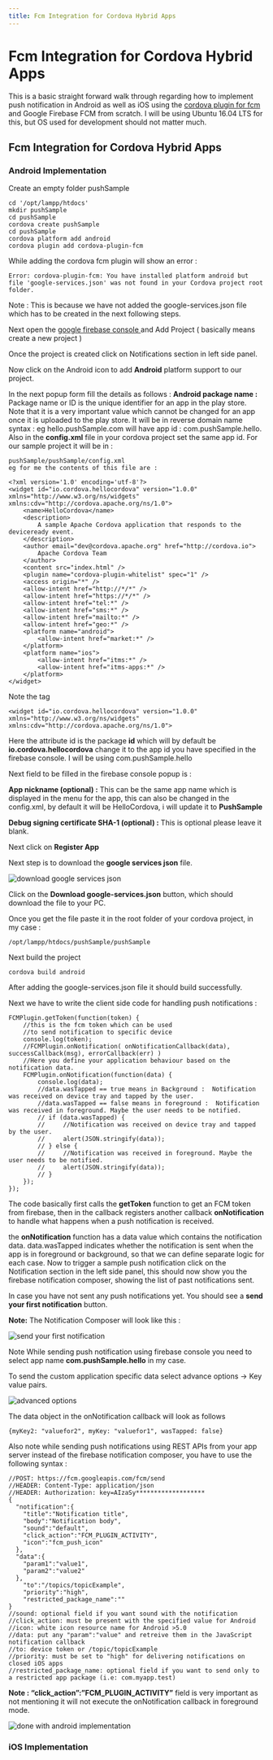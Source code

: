 ```yaml
---
title: Fcm Integration for Cordova Hybrid Apps
---
```

# Fcm Integration for Cordova Hybrid Apps
This is a basic straight forward walk through regarding how to implement push notification in Android as well as iOS using the <a href='https://github.com/fechanique/cordova-plugin-fcm' target='_blank' rel='nofollow'> cordova plugin for fcm </a> and Google Firebase FCM from scratch. 
I will be using Ubuntu 16.04 LTS for this, but OS used for development should not matter much.

## Fcm Integration for Cordova Hybrid Apps

### Android Implementation

Create an empty folder pushSample
```
cd '/opt/lampp/htdocs'
mkdir pushSample
cd pushSample
cordova create pushSample
cd pushSample
cordova platform add android
cordova plugin add cordova-plugin-fcm
```
While adding the cordova fcm plugin will show an error :
```
Error: cordova-plugin-fcm: You have installed platform android but file 'google-services.json' was not found in your Cordova project root folder.
```

Note : This is because we have not added the google-services.json file which has to be created in the next following steps.

Next open the <a href='https://console.firebase.google.com/' target='_blank' rel='nofollow'> google firebase console </a> and Add Project ( basically means create a new project )

Once the project is created click on Notifications section in left side panel.

Now click on the Android icon to add **Android** platform support to our project.

In the next popup form fill the details as follows :
**Android package name :** Package name or ID is the unique identifier for an app in the play store. 
Note that it is a very important value which cannot be changed for an app once it is uploaded to the play store. 
It will be in reverse domain name syntax : eg hello.pushSample.com will have app id : com.pushSample.hello.
Also in the **config.xml** file in your cordova project set the same app id.
For our sample project it will be in :
```
pushSample/pushSample/config.xml
eg for me the contents of this file are :

<?xml version='1.0' encoding='utf-8'?>
<widget id="io.cordova.hellocordova" version="1.0.0" xmlns="http://www.w3.org/ns/widgets" xmlns:cdv="http://cordova.apache.org/ns/1.0">
    <name>HelloCordova</name>
    <description>
        A sample Apache Cordova application that responds to the deviceready event.
    </description>
    <author email="dev@cordova.apache.org" href="http://cordova.io">
        Apache Cordova Team
    </author>
    <content src="index.html" />
    <plugin name="cordova-plugin-whitelist" spec="1" />
    <access origin="*" />
    <allow-intent href="http://*/*" />
    <allow-intent href="https://*/*" />
    <allow-intent href="tel:*" />
    <allow-intent href="sms:*" />
    <allow-intent href="mailto:*" />
    <allow-intent href="geo:*" />
    <platform name="android">
        <allow-intent href="market:*" />
    </platform>
    <platform name="ios">
        <allow-intent href="itms:*" />
        <allow-intent href="itms-apps:*" />
    </platform>
</widget>
```
Note the tag
```
<widget id="io.cordova.hellocordova" version="1.0.0" xmlns="http://www.w3.org/ns/widgets" xmlns:cdv="http://cordova.apache.org/ns/1.0">
```

Here the attribute id is the package **id** which will by default be **io.cordova.hellocordova** change it to the app id you have specified in the firebase console. I will be using com.pushSample.hello

Next field to be filled in the firebase console popup is :

**App nickname (optional) :** This can be the same app name which is displayed in the menu for the app, this can also be changed in the config.xml, by default it will be HelloCordova, i will update it to **PushSample**

**Debug signing certificate SHA-1 (optional) :** This is optional please leave it blank.

Next click on **Register App**

Next step is to download the **google services json** file.

![download google services json](https://github.com/T1TAN1UM/guides/blob/master/src/pages/articles/hybrid-application-development/fcm-integration-for-cordova-hybrid-apps/1-Wje-TClf8o9zDxw3W-wkpw.png)

Click on the **Download google-services.json** button, which should download the file to your PC.

Once you get the file paste it in the root folder of your cordova project, in my case :

```
/opt/lampp/htdocs/pushSample/pushSample
```

Next build the project

```
cordova build android
```

After adding the google-services.json file it should build successfully.

Next we have to write the client side code for handling push notifications :

```
FCMPlugin.getToken(function(token) {
    //this is the fcm token which can be used
    //to send notification to specific device 
    console.log(token);
    //FCMPlugin.onNotification( onNotificationCallback(data), successCallback(msg), errorCallback(err) )
    //Here you define your application behaviour based on the notification data.
    FCMPlugin.onNotification(function(data) {
        console.log(data);
        //data.wasTapped == true means in Background :  Notification was received on device tray and tapped by the user.
        //data.wasTapped == false means in foreground :  Notification was received in foreground. Maybe the user needs to be notified.
        // if (data.wasTapped) {
        //     //Notification was received on device tray and tapped by the user.
        //     alert(JSON.stringify(data));
        // } else {
        //     //Notification was received in foreground. Maybe the user needs to be notified.
        //     alert(JSON.stringify(data));
        // }
    });
});
```
The code basically first calls the **getToken** function to get an FCM token from firebase, then in the callback registers another callback **onNotification** to handle what happens when a push notification is received.

the **onNotification** function has a data value which contains the notification data. data.wasTapped indicates whether the notification is sent when the app is in foreground or background, so that we can define separate logic for each case.
Now to trigger a sample push notification click on the Notification section in the left side panel, this should now show you the firebase notification composer, showing the list of past notifications sent.

In case you have not sent any push notifications yet. You should see a **send your first notification** button.

**Note:** The Notification Composer will look like this :

![send your first notification](https://github.com/T1TAN1UM/guides/blob/master/src/pages/articles/hybrid-application-development/fcm-integration-for-cordova-hybrid-apps/1-sW2AdQJzJEFjto6rz1_8rA.png)

Note While sending push notification using firebase console you need to select app name **com.pushSample.hello** in my case.

To send the custom application specific data select advance options -> Key value pairs.

![advanced options](https://github.com/T1TAN1UM/guides/blob/master/src/pages/articles/hybrid-application-development/fcm-integration-for-cordova-hybrid-apps/1-qp9MzXBZvnPYawyo0TQBRA.png)

The data object in the onNotification callback will look as follows

```
{myKey2: "valuefor2", myKey: "valuefor1", wasTapped: false}
```

Also note while sending push notifications using REST APIs from your app server instead of the firebase notification composer, you have to use the following syntax :

```
//POST: https://fcm.googleapis.com/fcm/send
//HEADER: Content-Type: application/json
//HEADER: Authorization: key=AIzaSy*******************
{
  "notification":{
    "title":"Notification title",
    "body":"Notification body",
    "sound":"default",
    "click_action":"FCM_PLUGIN_ACTIVITY",
    "icon":"fcm_push_icon"
  },
  "data":{
    "param1":"value1",
    "param2":"value2"
  },
    "to":"/topics/topicExample",
    "priority":"high",
    "restricted_package_name":""
}
//sound: optional field if you want sound with the notification
//click_action: must be present with the specified value for Android
//icon: white icon resource name for Android >5.0
//data: put any "param":"value" and retreive them in the JavaScript notification callback
//to: device token or /topic/topicExample
//priority: must be set to "high" for delivering notifications on closed iOS apps
//restricted_package_name: optional field if you want to send only to a restricted app package (i.e: com.myapp.test)
```
**Note : “click_action”:”FCM_PLUGIN_ACTIVITY”** field is very important as not mentioning it will not execute the onNotification callback in foreground mode.

![done with android implementation](https://github.com/T1TAN1UM/guides/blob/master/src/pages/articles/hybrid-application-development/fcm-integration-for-cordova-hybrid-apps/0-QIzcJZH9Nqzpjygg.jpg)

### iOS Implementation



